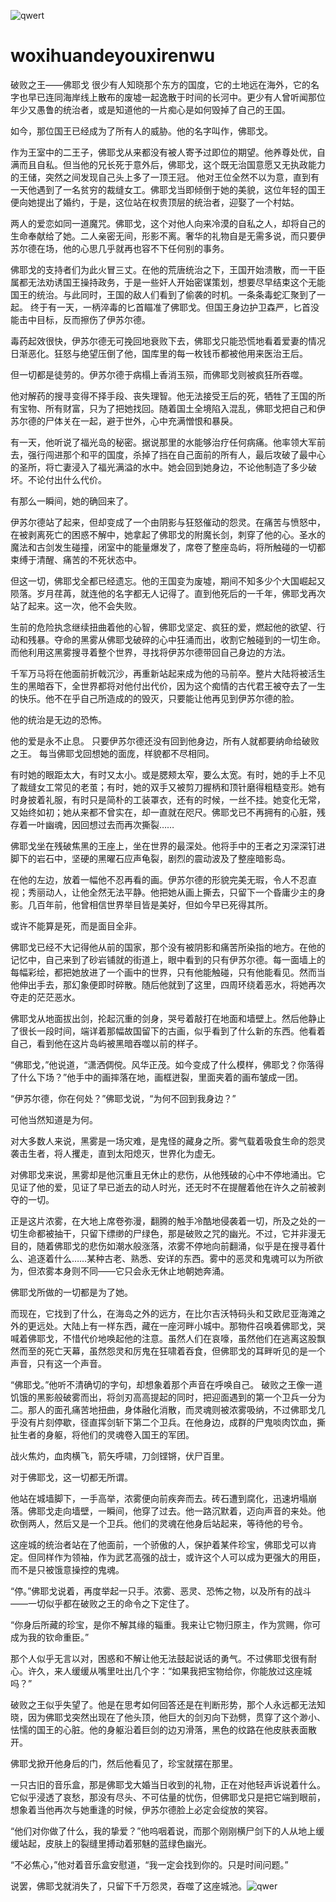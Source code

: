 ![qwert](https://user-images.githubusercontent.com/96000692/145711338-6de87aee-8c52-45c6-acf6-49a05d69dbf2.png)
# woxihuandeyouxirenwu
破败之王——佛耶戈
很少有人知晓那个东方的国度，它的土地远在海外，它的名字也早已连同海岸线上散布的废墟一起逸散于时间的长河中。更少有人曾听闻那位年少又愚鲁的统治者，或是知道他的一片痴心是如何毁掉了自己的王国。

如今，那位国王已经成为了所有人的威胁。他的名字叫作，佛耶戈。

作为王室中的二王子，佛耶戈从来都没有被人寄予过即位的期望。他养尊处优，自满而且自私。但当他的兄长死于意外后，佛耶戈，这个既无治国意愿又无执政能力的王储，突然之间发现自己头上多了一顶王冠。
他对王位全然不以为意，直到有一天他遇到了一名贫穷的裁缝女工。佛耶戈当即倾倒于她的美貌，这位年轻的国王便向她提出了婚约，于是，这位站在权贵顶层的统治者，迎娶了一个村姑。

两人的爱恋如同一道魔咒。佛耶戈，这个对他人向来冷漠的自私之人，却将自己的生命奉献给了她。二人亲密无间，形影不离。奢华的礼物自是无需多说，而只要伊苏尔德在场，他的心思几乎就再也容不下任何别的事务。

佛耶戈的支持者们为此火冒三丈。在他的荒唐统治之下，王国开始溃散，而一干臣属都无法劝诱国王操持政务，于是一些奸人开始密谋策划，想要尽早结束这个无能国王的统治。与此同时，王国的敌人们看到了偷袭的时机。一条条毒蛇汇聚到了一起。
终于有一天，一柄淬毒的匕首瞄准了佛耶戈。但国王身边护卫森严，匕首没能击中目标，反而擦伤了伊苏尔德。

毒药起效很快，伊苏尔德无可挽回地衰败下去，佛耶戈只能恐慌地看着爱妻的情况日渐恶化。狂怒与绝望压倒了他，国库里的每一枚钱币都被他用来医治王后。

但一切都是徒劳的。伊苏尔德于病榻上香消玉殒，而佛耶戈则被疯狂所吞噬。

他对解药的搜寻变得不择手段、丧失理智。他无法接受王后的死，牺牲了王国的所有宝物、所有财富，只为了把她找回。随着国土全境陷入混乱，佛耶戈把自己和伊苏尔德的尸体关在一起，避于世外，心中充满憎恨和暴戾。

有一天，他听说了福光岛的秘密。据说那里的水能够治疗任何病痛。他率领大军前去，强行闯进那个和平的国度，杀掉了挡在自己面前的所有人，最后攻破了最中心的圣所，将亡妻浸入了福光满溢的水中。她会回到她身边，不论他制造了多少破坏。不论付出什么代价。

有那么一瞬间，她的确回来了。

伊苏尔德站了起来，但却变成了一个由阴影与狂怒催动的怨灵。在痛苦与愤怒中，在被剥离死亡的困惑不解中，她拿起了佛耶戈的附魔长剑，刺穿了他的心。圣水的魔法和古剑发生碰撞，闭室中的能量爆发了，席卷了整座岛屿，将所触碰的一切都束缚于清醒、痛苦的不死状态中。

但这一切，佛耶戈全都已经遗忘。他的王国变为废墟，期间不知多少个大国崛起又陨落。岁月荏苒，就连他的名字都无人记得了。直到他死后的一千年，佛耶戈再次站了起来。这一次，他不会失败。

生前的危险执念继续扭曲着他的心智，佛耶戈坚定、疯狂的爱，燃起他的欲望、行动和残暴。夺命的黑雾从佛耶戈破碎的心中狂涌而出，收割它触碰到的一切生命。而他利用这黑雾搜寻着整个世界，寻找将伊苏尔德带回自己身边的方法。

千军万马将在他面前折戟沉沙，再重新站起来成为他的马前卒。整片大陆将被活生生的黑暗吞下，全世界都将对他付出代价，因为这个痴情的古代君王被夺去了一生的快乐。他不在乎自己所造成的的毁灭，只要能让他再见到伊苏尔德的脸。

他的统治是无边的恐怖。

他的爱是永不止息。
只要伊苏尔德还没有回到他身边，所有人就都要纳命给破败之王。
每当佛耶戈回想她的面庞，样貌都不尽相同。

有时她的眼距太大，有时又太小。或是腮颊太窄，要么太宽。有时，她的手上不见了裁缝女工常见的老茧；有时，她的双手又被剪刀握柄和顶针磨得粗糙变形。她有时身披着礼服，有时只是简朴的工装罩衣，还有的时候，一丝不挂。她变化无常，又始终如初；她从来都不曾实在，却一直就在咫尺。佛耶戈已不再拥有的心脏，残存着一叶幽魂，因回想过去而再次撕裂……

佛耶戈坐在残破焦黑的王座上，坐在世界的最深处。他将手中的王者之刃深深钉进脚下的岩石中，坚硬的黑曜石应声龟裂，剧烈的震动波及了整座暗影岛。

在他的左边，放着一幅他不忍再看的画。伊苏尔德的形貌完美无瑕，令人不忍直视；秀丽动人，让他全然无法平静。他把她从画上撕去，只留下一个昏庸少主的身影。几百年前，他曾相信世界举目皆是美好，但如今早已死得其所。

或许不能算是死，而是面目全非。

佛耶戈已经不大记得他从前的国家，那个没有被阴影和痛苦所染指的地方。在他的记忆中，自己来到了砂岩铺就的街道上，眼中看到的只有伊苏尔德。每一面墙上的每幅彩绘，都把她放进了一个画中的世界，只有他能触碰，只有他能看见。然而当他伸出手去，那幻象便即时碎散。随后他就到了这里，四周环绕着恶水，将她再次夺走的茫茫恶水。

佛耶戈从地面拔出剑，抡起沉重的剑身，哭号着敲打在地面和墙壁上。然后他静止了很长一段时间，端详着那幅故国留下的古画，似乎看到了什么新的东西。他看着自己，看到他在这片岛屿被黑暗吞噬以前的样子。

“佛耶戈，”他说道，“潇洒倜傥。风华正茂。如今变成了什么模样，佛耶戈？你落得了什么下场？”他手中的画摔落在地，画框迸裂，里面夹着的画布皱成一团。

“伊苏尔德，你在何处？”佛耶戈说，“为何不回到我身边？”

可他当然知道是为何。




对大多数人来说，黑雾是一场灾难，是鬼怪的藏身之所。雾气载着吸食生命的怨灵袭击生者，将人攫走，直到太阳熄灭，世界化为虚无。

对佛耶戈来说，黑雾却是他沉重且无休止的悲伤，从他残破的心中不停地涌出。它见证了他的爱，见证了早已逝去的动人时光，还无时不在提醒着他在许久之前被剥夺的一切。

正是这片浓雾，在大地上席卷弥漫，翻腾的触手冷酷地侵袭着一切，所及之处的一切生命都被抽干，只留下缥缈的尸绿色，那是破败之咒的幽光。不过，它并非漫无目的，随着佛耶戈的悲伤如潮水般涨落，浓雾不停地向前翻涌，似乎是在搜寻着什么、追逐着什么……某种古老、熟悉、安详的东西。雾中的恶灵和鬼魂可以为所欲为，但浓雾本身则不同——它只会永无休止地朝她奔涌。

佛耶戈所做的一切都是为了她。

而现在，它找到了什么，在海岛之外的远方，在比尔吉沃特码头和艾欧尼亚海滩之外的更远处。大陆上有一样东西，藏在一座河畔小城中。那物件召唤着佛耶戈，哭喊着佛耶戈，不惜代价地唤起他的注意。虽然人们在哀嚎，虽然他们在逃离这股飘然而至的死亡天幕，虽然怨灵和厉鬼在狂啸着吞食，但佛耶戈的耳畔听见的是一个声音，只有这一个声音。

“佛耶戈。”他听不清确切的字句，却想象着那个声音在呼唤自己。
破败之王像一道饥饿的黑影般破雾而出，将剑刃高高提起的同时，把迎面遇到的第一个卫兵一分为二。那人的面孔痛苦地扭曲，身体融化消散，而灵魂则被浓雾吸纳，不过佛耶戈几乎没有片刻停歇，径直挥剑斩下第二个卫兵。在他身边，成群的尸鬼啖肉饮血，撕扯生者的身躯，将他们的灵魂卷入国王的军团。

战火焦灼，血肉横飞，箭矢呼啸，刀剑铿锵，伏尸百里。

对于佛耶戈，这一切都无所谓。

他站在城墙脚下，一手高举，浓雾便向前疾奔而去。砖石遭到腐化，迅速坍塌崩落。佛耶戈走向墙壁，一瞬间，他穿了过去。他一路沉默着，迈向声音的来处。他砍倒两人，然后又是一个卫兵。他们的灵魂在他身后站起来，等待他的号令。

这座城的统治者站在了他面前，一个骄傲的人，保护着某件珍宝，佛耶戈可以肯定。但同样作为领袖，作为武艺高强的战士，或许这个人可以成为更强大的用臣，而不是只被饿意操控的鬼魂。

“停。”佛耶戈说着，再度举起一只手。浓雾、恶灵、恐怖之物，以及所有的战斗——一切似乎都在破败之王的命令之下定住了。

“你身后所藏的珍宝，是你不解其缘的辎重。我来让它物归原主，作为赏赐，你可成为我的钦命重臣。”

那个人似乎无言以对，困惑和不解让他无法鼓起说话的勇气。不过佛耶戈很有耐心。许久，来人缓缓从嘴里吐出几个字：“如果我把宝物给你，你能放过这座城吗？”

破败之王似乎失望了。他是在思考如何回答还是在判断形势，那个人永远都无法知晓，因为佛耶戈突然出现在了他头顶，他巨大的剑刃向下劲劈，贯穿了这个渺小、怯懦的国王的心脏。他的身躯沿着巨剑的边刃滑落，黑色的纹路在他皮肤表面散开。

佛耶戈掀开他身后的门，然后他看见了，珍宝就摆在那里。

一只古旧的音乐盒，那是佛耶戈大婚当日收到的礼物，正在对他轻声诉说着什么。它似乎浸透了哀愁，那没有尽头、不可估量的忧伤，但佛耶戈只是把它端到眼前，想象着当他再次与她重逢的时候，伊苏尔德脸上必定会绽放的笑容。

“他们对你做了什么，我的挚爱？”他呜咽着说，而那个刚刚横尸剑下的人从地上缓缓站起，皮肤上的裂缝里搏动着邪魅的蓝绿色幽光。

“不必焦心，”他对着音乐盒安慰道，“我一定会找到你的。只是时间问题。”

说罢，佛耶戈就消失了，只留下千万怨灵，吞噬了这座城池。![qwer](https://user-images.githubusercontent.com/96000692/145711580-4358097a-9ee7-4e1a-b280-5b6aa8cbb052.png)
